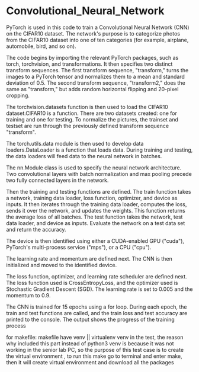 # Convolutional_Neural_Network

PyTorch is used in this code to train a Convolutional Neural Network (CNN) on the CIFAR10 dataset. The network's purpose is to categorize photos from the CIFAR10 dataset into one of ten categories (for example, airplane, automobile, bird, and so on).

The code begins by importing the relevant PyTorch packages, such as torch, torchvision, and transformations. It then specifies two distinct transform sequences. The first transform sequence, "transform," turns the images to a PyTorch tensor and normalizes them to a mean and standard deviation of 0.5. The second transform sequence, "transform2," does the same as "transform," but adds random horizontal flipping and 20-pixel cropping.

The torchvision.datasets function is then used to load the CIFAR10 dataset.CIFAR10 is a function. There are two datasets created: one for training and one for testing. To normalize the pictures, the trainset and testset are run through the previously defined transform sequence "transform".

The torch.utils.data module is then used to develop data loaders.DataLoader is a function that loads data. During training and testing, the data loaders will feed data to the neural network in batches.

The nn.Module class is used to specify the neural network architecture. Two convolutional layers with batch normalization and max pooling precede two fully connected layers in the network.

Then the training and testing functions are defined. The train function takes a network, training data loader, loss function, optimizer, and device as inputs. It then iterates through the training data loader, computes the loss, sends it over the network, and updates the weights. This function returns the average loss of all batches. The test function takes the network, test data loader, and device as inputs. Evaluate the network on a test data set and return the accuracy.

The device is then identified using either a CUDA-enabled GPU ("cuda"), PyTorch's multi-process service ("mps"), or a CPU ("cpu").

 The learning rate and momentum are defined next. The CNN is then initialized and moved to the identified device.

The loss function, optimizer, and learning rate scheduler are defined next. The loss function used is CrossEntropyLoss, and the optimizer used is Stochastic Gradient Descent (SGD). The learning rate is set to 0.005 and the momentum to 0.9.

The CNN is trained for 15 epochs using a for loop. During each epoch, the train and test functions are called, and the train loss and test accuracy are printed to the console. The output shows the progress of the training process
 
 
for makefile:
makefile have venv || virtualenv venv in the test, the reason why included this part instead of python3 venv is because it was not working in the senior lab PC, so the purpose of this test case is to create the virtual environment , to run this make go to terminal and enter make, then it will create virtual environment and download all the packages 


